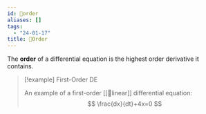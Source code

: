 ```yaml
---
id: 📘order
aliases: []
tags:
  - "24-01-17"
title: 📘Order
---
```


The **order** of a differential equation is the highest order derivative it contains. 

> [!example] First-Order DE
> 
> An example of a first-order [[📘linear]] differential equation:
> $$
> \frac{dx}{dt}+4x=0
> $$
